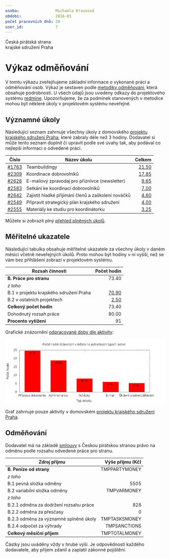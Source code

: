 ```yaml
---
osoba:                Michaela Krausová
období:               2016-01
počet pracovních dnů: 20
user_id:              7
---
```

Česká pirátská strana  
krajské sdružení Praha

Výkaz odměňování
================

V tomtu výkazu zveřejňujeme základní informace o vykonané práci a odměňování osob. Výkaz je sestaven podle [metodiky odměňování][metodika],
která obsahuje podrobnosti. U všech údajů jsou uvedeny odkazy do projektového systému [redmine](https://redmine.pirati.cz). Upozorňujeme, že za podmínek stanovených v metodice mohou být některé úkoly v projektovém systému neveřejné.

Významné úkoly
----------------------

Následující seznam zahrnuje všechny úkoly z domovského [projektu krajského sdružení Praha][kspraha], které zabraly déle než 3 hodiny. Dodavatel si může tento seznam doplnit či upravit podle své úvahy tak, aby podával co nejlepší informaci o odvedené práci.

Číslo              |   Název úkolu                                          |  Celkem           
-------------------|--------------------------------------------------------|------------------:
[#1763][task1763]  |   Teambuildingy                                        |  [21.50][time1763]
[#2309][task2309]  |   Koordinace dobrovolníků                              |  [17.85][time2309]
[#2626][task2626]  |   E-mailový zpravodaj pro příznivce (newsletter)       |  [9.65][time2626] 
[#2583][task2583]  |   Setkání ke koordinaci dobrovolníků                   |  [7.00][time2583] 
[#2642][task2642]  |   Zajistit hladké přijímání členů a zaškolení nováčků  |  [4.60][time2642] 
[#2549][task2549]  |   Připravit strategický plán krajského sdružení        |  [4.00][time2549] 
[#2555][task2555]  |   Materiály ke studiu pro koordinátorku                |  [3.25][time2555] 

Můžete si zobrazit plný [přehled plněných úkolů][tasklist].

Měřitelné ukazatele
-------------------

Následující tabulka obsahuje měřitelné ukazatele za všechny úkoly v daném měsíci
včetně neveřejných úkolů. Proto mohou být hodiny v ní vyšší, než se vám bez
přihlášení zobrazí v projektovém systému.

Rozsah činnosti                        | Počet hodin
--------------                         | ----------:
**B. Práce pro stranu**                | 73.40
*z toho*                               |
B.1 v projektu krajského sdružení Praha| [70.90][linktohomehours]
B.2 v ostatních projektech             | [2.50][linktootherhours]
**Celkový počet hodin**                | 73.40
Dohodnutý rozsah práce                 | 80.00
**Procento vytížení**                  | 91

Grafické znázornění [odpracované doby dle aktivity][activitylist]:

![Aktivity v měsíci](aktivity.png)

Graf zahrnuje pouze aktivity v domovském [projektu krajského sdružení Praha][kspraha].


Odměňování
----------

Dodavatel má na základě [smlouvy][smlouva] s Českou pirátskou stranou právo na odměnu podle rozsahu odvedené práce pro stranu.

Zdroj příjmu                           | Výše příjmu (Kč)
-----------------                      | --------------:
**B. Peníze od strany**                | TMPPARTYMONEY
*z toho*                               |
B.1 pevná složka odměny                | 5505
B.2 variabilní složka odměny           | TMPVARMONEY
*z toho*                               |
B.2.1 odměna za dodržení rozsahu práce | 828
B.2.2 odměna za přesčasy               | 0
B.2.3 odměna za významné splněné úkoly | TMPTASKSMONEY
B.2.4 odpočet za výhrady               | TMPSANCTIONS
**Celkový měsíční příjem**             | TMPTOTALMONEY

Částky jsou uváděny vždy v hrubé výši. Je odpovědností každého dodavatele, aby příjem zdanil a zaplatil zákonné pojištění.

[metodika]: https://redmine.pirati.cz/projects/praha/wiki/Odm%C4%9B%C5%88ov%C3%A1n%C3%AD_zastupitel%C5%AF

[kspraha]: https://redmine.pirati.cz/projects/kspraha
[tasklist]: https://redmine.pirati.cz/projects/kspraha/time_entries/report?f[]=spent_on&f[]=user_id&op[user_id]==&f[]=&columns=month&criteria[]=issue&op[spent_on]=><&op[user_id]==&utf8=✓&v[spent_on][]=2016-01-01&v[spent_on][]=2016-01-31&v[user_id][]=7
[task1763]: https://redmine.pirati.cz/issues/1763
[time1763]:https://redmine.pirati.cz/issues/1763/time_entries?f[]=spent_on&f[]=user_id&f[]=&op[spent_on]=><&op[user_id]==&op[spent_on]=><&op[user_id]==&utf8=✓&v[spent_on][]=2016-01-01&v[spent_on][]=2016-01-31&v[user_id][]=7
[task2309]: https://redmine.pirati.cz/issues/2309
[time2309]:https://redmine.pirati.cz/issues/2309/time_entries?f[]=spent_on&f[]=user_id&f[]=&op[spent_on]=><&op[user_id]==&op[spent_on]=><&op[user_id]==&utf8=✓&v[spent_on][]=2016-01-01&v[spent_on][]=2016-01-31&v[user_id][]=7
[task2626]: https://redmine.pirati.cz/issues/2626
[time2626]:https://redmine.pirati.cz/issues/2626/time_entries?f[]=spent_on&f[]=user_id&f[]=&op[spent_on]=><&op[user_id]==&op[spent_on]=><&op[user_id]==&utf8=✓&v[spent_on][]=2016-01-01&v[spent_on][]=2016-01-31&v[user_id][]=7
[task2583]: https://redmine.pirati.cz/issues/2583
[time2583]:https://redmine.pirati.cz/issues/2583/time_entries?f[]=spent_on&f[]=user_id&f[]=&op[spent_on]=><&op[user_id]==&op[spent_on]=><&op[user_id]==&utf8=✓&v[spent_on][]=2016-01-01&v[spent_on][]=2016-01-31&v[user_id][]=7
[task2642]: https://redmine.pirati.cz/issues/2642
[time2642]:https://redmine.pirati.cz/issues/2642/time_entries?f[]=spent_on&f[]=user_id&f[]=&op[spent_on]=><&op[user_id]==&op[spent_on]=><&op[user_id]==&utf8=✓&v[spent_on][]=2016-01-01&v[spent_on][]=2016-01-31&v[user_id][]=7
[task2549]: https://redmine.pirati.cz/issues/2549
[time2549]:https://redmine.pirati.cz/issues/2549/time_entries?f[]=spent_on&f[]=user_id&f[]=&op[spent_on]=><&op[user_id]==&op[spent_on]=><&op[user_id]==&utf8=✓&v[spent_on][]=2016-01-01&v[spent_on][]=2016-01-31&v[user_id][]=7
[task2555]: https://redmine.pirati.cz/issues/2555
[time2555]:https://redmine.pirati.cz/issues/2555/time_entries?f[]=spent_on&f[]=user_id&f[]=&op[spent_on]=><&op[user_id]==&op[spent_on]=><&op[user_id]==&utf8=✓&v[spent_on][]=2016-01-01&v[spent_on][]=2016-01-31&v[user_id][]=7
[activitylist]: https://redmine.pirati.cz/projects/kspraha/time_entries/report?columns=month&criteria[]=activity&f[]=spent_on&f[]=user_id&f[]=&op[spent_on]=><&op[user_id]==&utf8=✓&v[spent_on][]=2016-01-01&v[spent_on][]=2016-01-31&v[user_id][]=7

[smlouva]: https://smlouvy.pirati.cz/smlouvy/2016/01/misa/index.html
[linktohomehours]: https://redmine.pirati.cz/projects/kspraha/time_entries?f[]=spent_on&f[]=user_id&f[]=&f[]=subproject_id&op[subproject_id]=!*&op[spent_on]=><&op[user_id]==&utf8=✓&v[spent_on][]=2016-01-01&v[spent_on][]=2016-01-31&v[user_id][]=7
[linktootherhours]: https://redmine.pirati.cz/time_entries/report?f[]=spent_on&f[]=cf_16&op[cf_16]==&v[cf_16][]=strana&f[]=project_id&op[project_id]=!&v[project_id][]=44&f[]=&columns=month&criteria[]=user&op[spent_on]=><&op[user_id]==&utf8=✓&v[spent_on][]=2016-01-01&v[spent_on][]=2016-01-31&v[user_id][]=7

